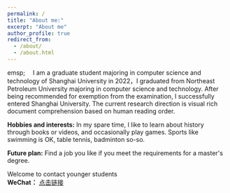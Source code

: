 ```yaml
---
permalink: /
title: "About me:"
excerpt: "About me"
author_profile: true
redirect_from: 
  - /about/
  - /about.html
---
```


emsp;&emsp; I am a graduate student majoring in computer science and technology of Shanghai University in 2022，I graduated from Northeast Petroleum University majoring in computer science and technology. After being recommended for exemption from the examination, I successfully entered Shanghai University. The current research direction is visual rich document comprehension based on human reading order.<br>
 
**Hobbies and interests:** In my spare time, I like to learn about history through books or videos, and occasionally play games. Sports like swimming is OK, table tennis, badminton so-so.<br>

**Future plan:**   Find a job you like if you meet the requirements for a master's degree.<br>

Welcome to contact younger students<br>
**WeChat：**  [点击链接](images/wechat.png)<br>


